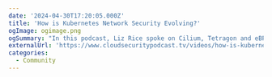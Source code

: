 ```yaml
---
date: '2024-04-30T17:20:05.000Z'
title: 'How is Kubernetes Network Security Evolving?'
ogImage: ogimage.png
ogSummary: "In this podcast, Liz Rice spoke on Cilium, Tetragon and eBPF's impact in network security"
externalUrl: 'https://www.cloudsecuritypodcast.tv/videos/how-is-kubernetes-network-security-evolving'
categories:
  - Community
---
```

